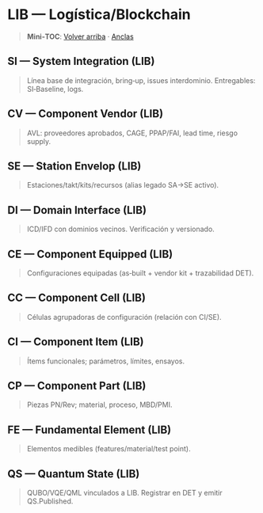 # LIB — Logística/Blockchain
<a id="si-lib"></a> <a id="cv-lib"></a> <a id="se-lib"></a>
<a id="di-lib"></a> <a id="ce-lib"></a>
<a id="cc-lib"></a> <a id="ci-lib"></a> <a id="cp-lib"></a> <a id="fe-lib"></a>
<a id="qs-lib"></a>

> **Mini‑TOC**: [Volver arriba](../index-table.md) · [Anclas](../anchors.html)

## SI — System Integration (LIB)
> Línea base de integración, bring‑up, issues interdominio. Entregables: SI‑Baseline, logs.

## CV — Component Vendor (LIB)
> AVL: proveedores aprobados, CAGE, PPAP/FAI, lead time, riesgo supply.

## SE — Station Envelop (LIB)
> Estaciones/takt/kits/recursos (alias legado SA→SE activo).

## DI — Domain Interface (LIB)
> ICD/IFD con dominios vecinos. Verificación y versionado.

## CE — Component Equipped (LIB)
> Configuraciones equipadas (as‑built + vendor kit + trazabilidad DET).

## CC — Component Cell (LIB)
> Células agrupadoras de configuración (relación con CI/SE).

## CI — Component Item (LIB)
> Ítems funcionales; parámetros, límites, ensayos.

## CP — Component Part (LIB)
> Piezas PN/Rev; material, proceso, MBD/PMI.

## FE — Fundamental Element (LIB)
> Elementos medibles (features/material/test point).

## QS — Quantum State (LIB)
> QUBO/VQE/QML vinculados a LIB. Registrar en DET y emitir QS.Published.
